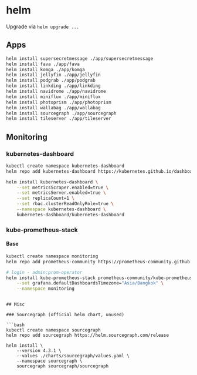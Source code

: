 # helm

Upgrade via `helm upgrade ...`

## Apps

```bash
helm install supersecretmessage ./app/supersecretmessage
helm install fava ./app/fava
helm install komga ./app/komga
helm install jellyfin ./app/jellyfin
helm install podgrab ./app/podgrab
helm install linkding ./app/linkding
helm install navidrome ./app/navidrome
helm install miniflux ./app/miniflux
helm install photoprism ./app/photoprism
helm install wallabag ./app/wallabag
helm install sourcegraph ./app/sourcegraph
helm install tileserver ./app/tileserver
```

## Monitoring

### kubernetes-dashboard

```bash
kubectl create namespace kubernetes-dashboard
helm repo add kubernetes-dashboard https://kubernetes.github.io/dashboard/

helm install kubernetes-dashboard \
    --set metricsScraper.enabled=true \
    --set metricsServer.enabled=true \
    --set replicaCount=1 \
    --set rbac.clusterReadOnlyRole=true \
    --namespace kubernetes-dashboard \
    kubernetes-dashboard/kubernetes-dashboard
```

### kube-prometheus-stack

#### Base

```bash
kubectl create namespace monitoring
helm repo add prometheus-community https://prometheus-community.github.io/helm-charts

# login - admin:prom-operator
helm install kube-prometheus-stack prometheus-community/kube-prometheus-stack \
    --set grafana.defaultDashboardsTimezone="Asia/Bangkok" \
    --namespace monitoring
```
```

## Misc

### Sourcegraph (official helm chart, unused)

```bash
kubectl create namespace sourcegraph
helm repo add sourcegraph https://helm.sourcegraph.com/release

helm install \
    --version 4.3.1 \
    --values ./charts/sourcegraph/values.yaml \
    --namespace sourcegraph \
    sourcegraph sourcegraph/sourcegraph
```
